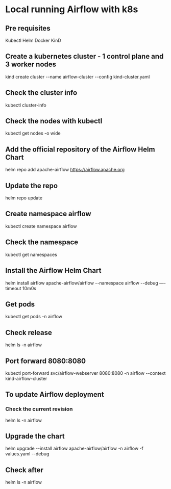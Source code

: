 # Local running Airflow with k8s

## Pre requisites
Kubectl
Helm
Docker
KinD

## Create a kubernetes cluster - 1 control plane and 3 worker nodes
kind create cluster --name airflow-cluster --config kind-cluster.yaml

## Check the cluster info
kubectl cluster-info

## Check the nodes with kubectl
kubectl get nodes -o wide

## Add the official repository of the Airflow Helm Chart
helm repo add apache-airflow <https://airflow.apache.org>

## Update the repo
helm repo update

## Create namespace airflow
kubectl create namespace airflow

## Check the namespace
kubectl get namespaces

## Install the Airflow Helm Chart
helm install airflow apache-airflow/airflow --namespace airflow --debug —-timeout 10m0s

## Get pods
kubectl get pods -n airflow

## Check release
helm ls -n airflow

## Port forward 8080:8080
kubectl port-forward svc/airflow-webserver 8080:8080 -n airflow --context kind-airflow-cluster

## To update Airflow deployment
### Check the current revision
helm ls -n airflow

## Upgrade the chart
helm upgrade --install airflow apache-airflow/airflow -n airflow -f values.yaml --debug

## Check after
helm ls -n airflow
